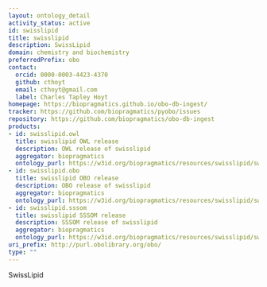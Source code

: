 ```yaml
---
layout: ontology_detail
activity_status: active
id: swisslipid
title: swisslipid
description: SwissLipid
domain: chemistry and biochemistry
preferredPrefix: obo
contact:
  orcid: 0000-0003-4423-4370
  github: cthoyt
  email: cthoyt@gmail.com
  label: Charles Tapley Hoyt
homepage: https://biopragmatics.github.io/obo-db-ingest/
tracker: https://github.com/biopragmatics/pyobo/issues
repository: https://github.com/biopragmatics/obo-db-ingest
products:
- id: swisslipid.owl
  title: swisslipid OWL release
  description: OWL release of swisslipid
  aggregator: biopragmatics
  ontology_purl: https://w3id.org/biopragmatics/resources/swisslipid/swisslipid.owl
- id: swisslipid.obo
  title: swisslipid OBO release
  description: OBO release of swisslipid
  aggregator: biopragmatics
  ontology_purl: https://w3id.org/biopragmatics/resources/swisslipid/swisslipid.obo
- id: swisslipid.sssom
  title: swisslipid SSSOM release
  description: SSSOM release of swisslipid
  aggregator: biopragmatics
  ontology_purl: https://w3id.org/biopragmatics/resources/swisslipid/swisslipid.sssom
uri_prefix: http://purl.obolibrary.org/obo/
type: ""
---
```


SwissLipid
